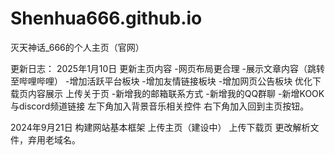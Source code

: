 # Shenhua666.github.io
灭天神话_666的个人主页（官网）

更新日志：
2025年1月10日
更新主页内容
-网页布局更合理
-展示文章内容（跳转至哔哩哔哩）
-增加活跃平台板块
-增加友情链接板块
-增加网页公告板块
优化下载页内容展示
上传关于页
-新增我的邮箱联系方式
-新增我的QQ群聊
-新增KOOK与discord频道链接
左下角加入背景音乐相关控件
右下角加入回到主页按钮。


2024年9月21日
构建网站基本框架
上传主页（建设中）
上传下载页
更改解析文件，弃用老域名。
